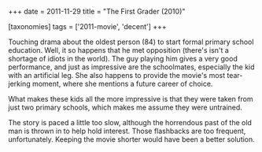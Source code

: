 +++
date = 2011-11-29
title = "The First Grader (2010)"

[taxonomies]
tags = ['2011-movie', 'decent']
+++

Touching drama about the oldest person (84) to start formal primary
school education. Well, it so happens that he met opposition (there\'s
isn\'t a shortage of idiots in the world). The guy playing him gives a
very good performance, and just as impressive are the schoolmates,
especially the kid with an artificial leg. She also happens to provide
the movie\'s most tear-jerking moment, where she mentions a future
career of choice.

What makes these kids all the more impressive is that they were taken
from just two primary schools, which makes me assume they were
untrained.

The story is paced a little too slow, although the horrendous past of
the old man is thrown in to help hold interest. Those flashbacks are too
frequent, unfortunately. Keeping the movie shorter would have been a
better solution.
